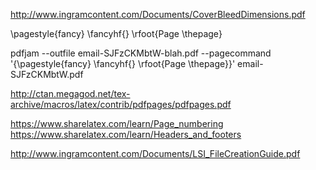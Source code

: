 http://www.ingramcontent.com/Documents/CoverBleedDimensions.pdf

\pagestyle{fancy} \fancyhf{} \rfoot{Page \thepage}

pdfjam --outfile email-SJFzCKMbtW-blah.pdf --pagecommand '{\pagestyle{fancy} \fancyhf{} \rfoot{Page \thepage}}' email-SJFzCKMbtW.pdf



http://ctan.megagod.net/tex-archive/macros/latex/contrib/pdfpages/pdfpages.pdf

https://www.sharelatex.com/learn/Page_numbering
https://www.sharelatex.com/learn/Headers_and_footers






http://www.ingramcontent.com/Documents/LSI_FileCreationGuide.pdf
